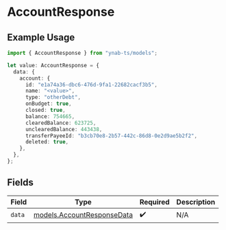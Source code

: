 # AccountResponse

## Example Usage

```typescript
import { AccountResponse } from "ynab-ts/models";

let value: AccountResponse = {
  data: {
    account: {
      id: "e1a74a36-dbc6-476d-9fa1-22682cacf3b5",
      name: "<value>",
      type: "otherDebt",
      onBudget: true,
      closed: true,
      balance: 754665,
      clearedBalance: 623725,
      unclearedBalance: 443438,
      transferPayeeId: "b3cb70e8-2b57-442c-86d8-0e2d9ae5b2f2",
      deleted: true,
    },
  },
};
```

## Fields

| Field                                                          | Type                                                           | Required                                                       | Description                                                    |
| -------------------------------------------------------------- | -------------------------------------------------------------- | -------------------------------------------------------------- | -------------------------------------------------------------- |
| `data`                                                         | [models.AccountResponseData](../models/accountresponsedata.md) | :heavy_check_mark:                                             | N/A                                                            |